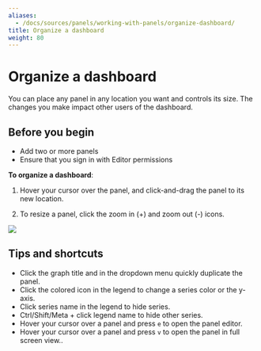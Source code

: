 ```yaml
---
aliases:
  - /docs/sources/panels/working-with-panels/organize-dashboard/
title: Organize a dashboard
weight: 80
---
```


# Organize a dashboard

You can place any panel in any location you want and controls its size. The changes you make impact other users of the dashboard.

## Before you begin

- Add two or more panels
- Ensure that you sign in with Editor permissions

**To organize a dashboard**:

1. Hover your cursor over the panel, and click-and-drag the panel to its new location.

1. To resize a panel, click the zoom in (+) and zoom out (-) icons.

![](/static/img/docs/animated_gifs/drag_drop.gif)

## Tips and shortcuts

- Click the graph title and in the dropdown menu quickly duplicate the panel.
- Click the colored icon in the legend to change a series color or the y-axis.
- Click series name in the legend to hide series.
- Ctrl/Shift/Meta + click legend name to hide other series.
- Hover your cursor over a panel and press `e` to open the panel editor.
- Hover your cursor over a panel and press `v` to open the panel in full screen view..

